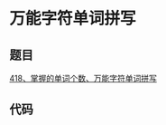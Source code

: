 # 万能字符单词拼写

## 题目

[418、掌握的单词个数、万能字符单词拼写](https://sars2025.blog.csdn.net/article/details/135102495)

## 代码

